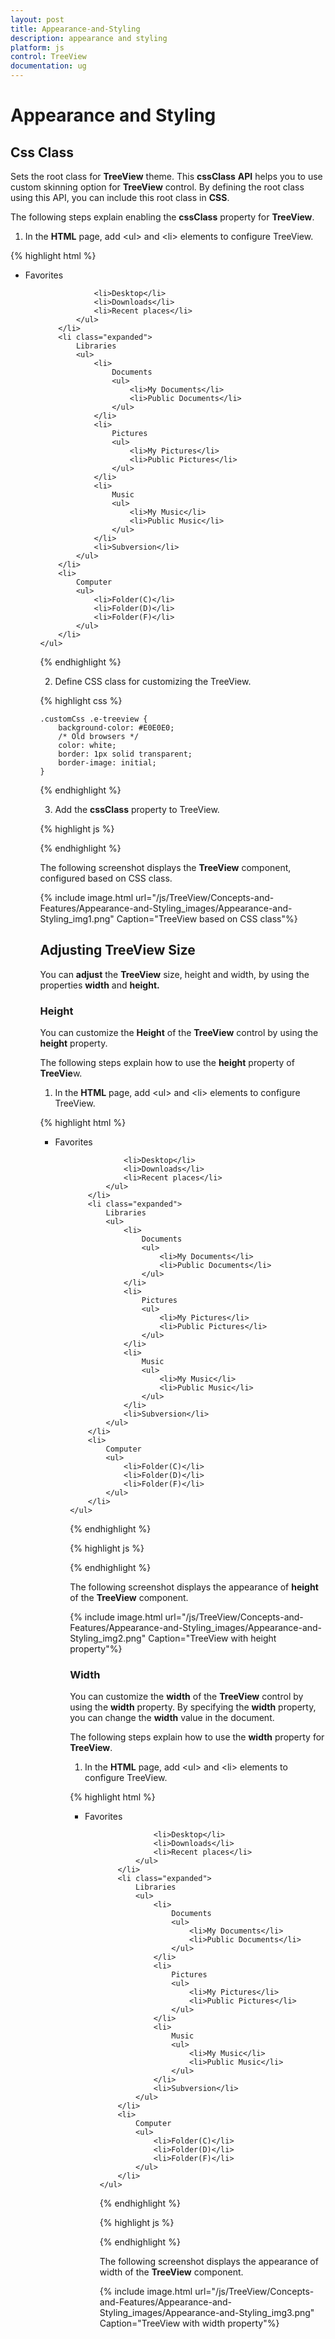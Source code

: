 ```yaml
---
layout: post
title: Appearance-and-Styling
description: appearance and styling
platform: js
control: TreeView
documentation: ug
---
```


# Appearance and Styling

## Css Class

Sets the root class for **TreeView** theme. This **cssClass** **API** helps you to use custom skinning option for **TreeView** control. By defining the root class using this API, you can include this root class in **CSS**.

The following steps explain enabling the **cssClass** property for **TreeView**.

1. In the **HTML** page, add &lt;ul&gt; and &lt;li&gt; elements to configure TreeView.

{% highlight html %}

<ul id="treeView">
        <li class="expanded">
            Favorites
            <ul>

                <li>Desktop</li>
                <li>Downloads</li>
                <li>Recent places</li>
            </ul>
        </li>
        <li class="expanded">
            Libraries
            <ul>
                <li>
                    Documents
                    <ul>
                        <li>My Documents</li>
                        <li>Public Documents</li>
                    </ul>
                </li>
                <li>
                    Pictures
                    <ul>
                        <li>My Pictures</li>
                        <li>Public Pictures</li>
                    </ul>
                </li>
                <li>
                    Music
                    <ul>
                        <li>My Music</li>
                        <li>Public Music</li>
                    </ul>
                </li>
                <li>Subversion</li>
            </ul>
        </li>
        <li>
            Computer
            <ul>
                <li>Folder(C)</li>
                <li>Folder(D)</li>
                <li>Folder(F)</li>
            </ul>
        </li>
    </ul>

{% endhighlight %}



2. Define CSS class for customizing the TreeView.

{% highlight css %}

    .customCss .e-treeview {
        background-color: #E0E0E0;
        /* Old browsers */
        color: white;
        border: 1px solid transparent;
        border-image: initial;
    }

{% endhighlight %}



3. Add the **cssClass** property to TreeView.

{% highlight js %}

<script type="text/javascript">
    $("#treeView").ejTreeView({ cssClass: "customCss" });
</script>

{% endhighlight %}



The following screenshot displays the **TreeView** component, configured based on CSS class.

{% include image.html url="/js/TreeView/Concepts-and-Features/Appearance-and-Styling_images/Appearance-and-Styling_img1.png" Caption="TreeView based on CSS class"%}

## Adjusting TreeView Size

You can **adjust** the **TreeView** size, height and width, by using the properties **width** and **height.**

### Height

You can customize the **Height** of the **TreeView** control by using the **height** property.

The following steps explain how to use the **height** property of **TreeVie**w.

1. In the **HTML** page, add &lt;ul&gt; and &lt;li&gt; elements to configure TreeView.

{% highlight html %}

<ul id="treeView">
        <li class="expanded">
            Favorites
            <ul>

                <li>Desktop</li>
                <li>Downloads</li>
                <li>Recent places</li>
            </ul>
        </li>
        <li class="expanded">
            Libraries
            <ul>
                <li>
                    Documents
                    <ul>
                        <li>My Documents</li>
                        <li>Public Documents</li>
                    </ul>
                </li>
                <li>
                    Pictures
                    <ul>
                        <li>My Pictures</li>
                        <li>Public Pictures</li>
                    </ul>
                </li>
                <li>
                    Music
                    <ul>
                        <li>My Music</li>
                        <li>Public Music</li>
                    </ul>
                </li>
                <li>Subversion</li>
            </ul>
        </li>
        <li>
            Computer
            <ul>
                <li>Folder(C)</li>
                <li>Folder(D)</li>
                <li>Folder(F)</li>
            </ul>
        </li>
    </ul>

{% endhighlight %}

{% highlight js %}

<script type="text/javascript">
    $("#treeView").ejTreeView({ height: "75px" });
</script>

{% endhighlight %}

The following screenshot displays the appearance of **height** of the **TreeView** component.

{% include image.html url="/js/TreeView/Concepts-and-Features/Appearance-and-Styling_images/Appearance-and-Styling_img2.png" Caption="TreeView with height property"%}

### Width

You can customize the **width** of the **TreeView** control by using the **width** property. By specifying the **width** property, you can change the **width** value in the document.

The following steps explain how to use the **width** property for **TreeView**.

1. In the **HTML** page, add &lt;ul&gt; and &lt;li&gt; elements to configure TreeView.

{% highlight html %}

<ul id="treeView">
        <li class="expanded">
            Favorites
            <ul>

                <li>Desktop</li>
                <li>Downloads</li>
                <li>Recent places</li>
            </ul>
        </li>
        <li class="expanded">
            Libraries
            <ul>
                <li>
                    Documents
                    <ul>
                        <li>My Documents</li>
                        <li>Public Documents</li>
                    </ul>
                </li>
                <li>
                    Pictures
                    <ul>
                        <li>My Pictures</li>
                        <li>Public Pictures</li>
                    </ul>
                </li>
                <li>
                    Music
                    <ul>
                        <li>My Music</li>
                        <li>Public Music</li>
                    </ul>
                </li>
                <li>Subversion</li>
            </ul>
        </li>
        <li>
            Computer
            <ul>
                <li>Folder(C)</li>
                <li>Folder(D)</li>
                <li>Folder(F)</li>
            </ul>
        </li>
    </ul>

{% endhighlight %}

{% highlight js %}

<script type="text/javascript">
    $("#treeView").ejTreeView({ width: 300 });
</script>

{% endhighlight %}


The following screenshot displays the appearance of width of the **TreeView** component.

{% include image.html url="/js/TreeView/Concepts-and-Features/Appearance-and-Styling_images/Appearance-and-Styling_img3.png" Caption="TreeView with width property"%}

